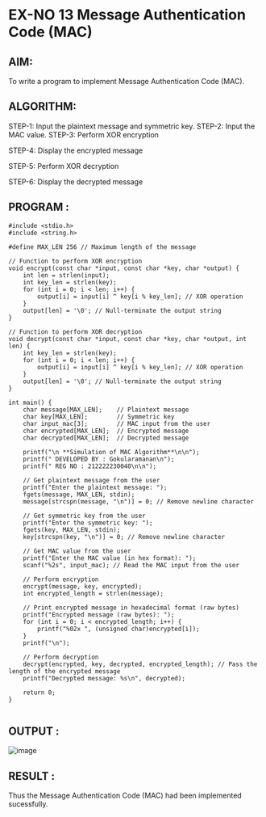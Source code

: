 # EX-NO 13 Message Authentication Code (MAC)

## AIM:
To write a program to implement Message Authentication Code (MAC). 
## ALGORITHM:

STEP-1: Input the plaintext message and symmetric key. STEP-2: Input the MAC value. STEP-3: Perform XOR encryption

STEP-4: Display the encrypted message

STEP-5: Perform XOR decryption

STEP-6: Display the decrypted message

## PROGRAM :
```
#include <stdio.h>
#include <string.h>

#define MAX_LEN 256 // Maximum length of the message

// Function to perform XOR encryption
void encrypt(const char *input, const char *key, char *output) {
    int len = strlen(input);
    int key_len = strlen(key);
    for (int i = 0; i < len; i++) {
        output[i] = input[i] ^ key[i % key_len]; // XOR operation
    }
    output[len] = '\0'; // Null-terminate the output string
}

// Function to perform XOR decryption
void decrypt(const char *input, const char *key, char *output, int len) {
    int key_len = strlen(key);
    for (int i = 0; i < len; i++) {
        output[i] = input[i] ^ key[i % key_len]; // XOR operation
    }
    output[len] = '\0'; // Null-terminate the output string
}

int main() {
    char message[MAX_LEN];    // Plaintext message
    char key[MAX_LEN];        // Symmetric key
    char input_mac[3];        // MAC input from the user
    char encrypted[MAX_LEN];  // Encrypted message
    char decrypted[MAX_LEN];  // Decrypted message

    printf("\n **Simulation of MAC Algorithm**\n\n");
    printf(" DEVELOPED BY : Gokularamanan\n");
    printf(" REG NO : 212222230040\n\n");

    // Get plaintext message from the user
    printf("Enter the plaintext message: ");
    fgets(message, MAX_LEN, stdin);
    message[strcspn(message, "\n")] = 0; // Remove newline character

    // Get symmetric key from the user
    printf("Enter the symmetric key: ");
    fgets(key, MAX_LEN, stdin);
    key[strcspn(key, "\n")] = 0; // Remove newline character

    // Get MAC value from the user
    printf("Enter the MAC value (in hex format): ");
    scanf("%2s", input_mac); // Read the MAC input from the user

    // Perform encryption
    encrypt(message, key, encrypted);
    int encrypted_length = strlen(message);

    // Print encrypted message in hexadecimal format (raw bytes)
    printf("Encrypted message (raw bytes): ");
    for (int i = 0; i < encrypted_length; i++) {
        printf("%02x ", (unsigned char)encrypted[i]);
    }
    printf("\n");

    // Perform decryption
    decrypt(encrypted, key, decrypted, encrypted_length); // Pass the length of the encrypted message
    printf("Decrypted message: %s\n", decrypted);

    return 0;
}


```

## OUTPUT :
![image](https://github.com/user-attachments/assets/804829dd-b20c-484a-b6ca-6fc637a54b7a)



## RESULT :
Thus the Message Authentication Code (MAC) had been implemented sucessfully.
